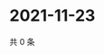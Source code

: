 # 2021-11-23

共 0 条

<!-- BEGIN WEIBO -->
<!-- 最后更新时间 Tue Nov 23 2021 19:07:30 GMT+0800 (China Standard Time) -->

<!-- END WEIBO -->
